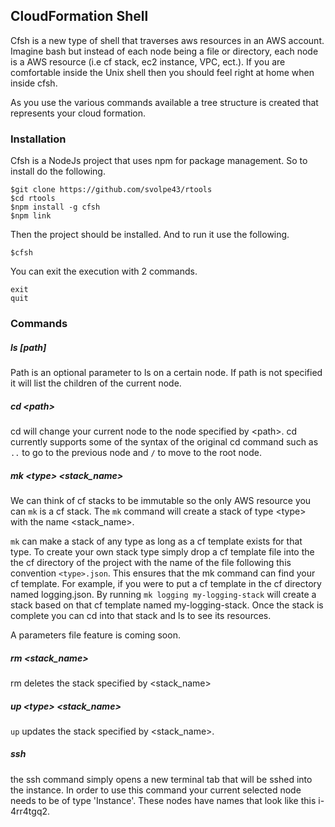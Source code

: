 ## CloudFormation Shell

Cfsh is a new type of shell that traverses aws resources in an AWS account. Imagine bash but instead of each node being a file or directory, each node is a AWS resource (i.e cf stack, ec2 instance, VPC, ect.). If you are comfortable inside the Unix shell then you should feel right at home when inside cfsh.

As you use the various commands available a tree structure is created that represents your cloud formation.

### Installation
Cfsh is a NodeJs project that uses npm for package management. So to install do the following.
```
$git clone https://github.com/svolpe43/rtools
$cd rtools
$npm install -g cfsh
$npm link
```
Then the project should be installed. And to run it use the following.
```
$cfsh
```
You can exit the execution with 2 commands.
```
exit
quit
```

### Commands

##### ls [path]
Path is an optional parameter to ls on a certain node. If path is not specified it will list the children of the current node.

##### cd \<path\>
cd will change your current node to the node specified by \<path\>. cd currently supports some of the syntax of the original cd command such as `..` to go to the previous node and `/` to move to the root node.

##### mk \<type\> \<stack_name\>
We can think of cf stacks to be immutable so the only AWS resource you can `mk` is a cf stack. The `mk` command will create a stack of type \<type\> with the name \<stack_name\>.

`mk` can make a stack of any type as long as a cf template exists for that type. To create your own stack type simply drop a cf template file into the the cf directory of the project with the name of the file following this convention `<type>.json`. This ensures that the mk command can find your cf template. For example, if you were to put a cf template in the cf directory named logging.json. By running `mk logging my-logging-stack` will create a stack based on that cf template named my-logging-stack. Once the stack is complete you can cd into that stack and ls to see its resources.

A parameters file feature is coming soon. 

##### rm \<stack_name\>
rm deletes the stack specified by \<stack_name\>

##### up \<type\> \<stack_name\>
`up` updates the stack specified by \<stack_name\>.

##### ssh
the ssh command simply opens a new terminal tab that will be sshed into the instance. In order to use this command your current selected node needs to be of type 'Instance'. These nodes have names that look like this i-4rr4tgq2.
